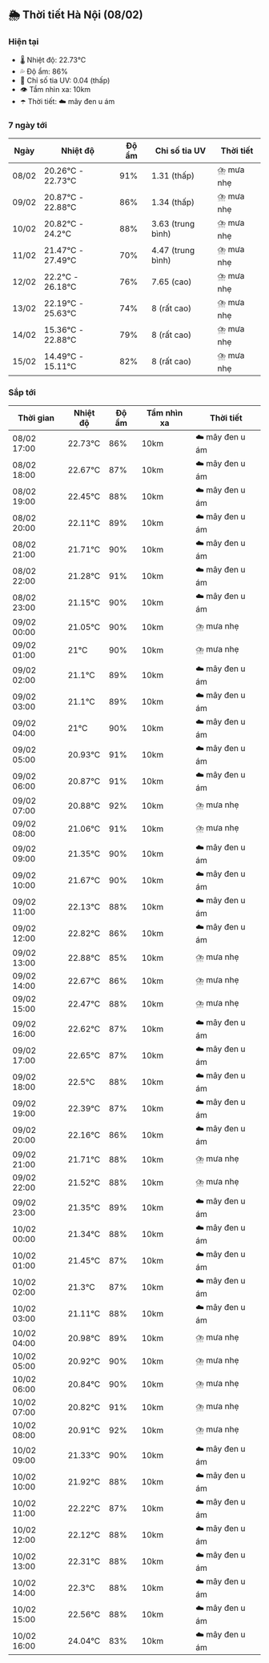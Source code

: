 ## 🌦️ Thời tiết Hà Nội (08/02)

### Hiện tại

- 🌡️ Nhiệt độ: 22.73℃
- 💦 Độ ẩm: 86%
- 🌟 Chỉ số tia UV: 0.04 (thấp)
- 👁️ Tầm nhìn xa: 10km
- ☂️ Thời tiết: ☁️ mây đen u ám

### 7 ngày tới

| Ngày | Nhiệt độ | Độ ẩm | Chỉ số tia UV | Thời tiết |
| --- | --- | --- | --- | --- |
| 08/02 | 20.26℃ - 22.73℃ | 91% | 1.31 (thấp) | ⛈️ mưa nhẹ |
| 09/02 | 20.87℃ - 22.88℃ | 86% | 1.34 (thấp) | ⛈️ mưa nhẹ |
| 10/02 | 20.82℃ - 24.2℃ | 88% | 3.63 (trung bình) | ⛈️ mưa nhẹ |
| 11/02 | 21.47℃ - 27.49℃ | 70% | 4.47 (trung bình) | ⛈️ mưa nhẹ |
| 12/02 | 22.2℃ - 26.18℃ | 76% | 7.65 (cao) | ⛈️ mưa nhẹ |
| 13/02 | 22.19℃ - 25.63℃ | 74% | 8 (rất cao) | ⛈️ mưa nhẹ |
| 14/02 | 15.36℃ - 22.88℃ | 79% | 8 (rất cao) | ⛈️ mưa nhẹ |
| 15/02 | 14.49℃ - 15.11℃ | 82% | 8 (rất cao) | ⛈️ mưa nhẹ |

### Sắp tới

| Thời gian | Nhiệt độ | Độ ẩm | Tầm nhìn xa | Thời tiết |
| --- | --- | --- | --- | --- |
| 08/02 17:00 | 22.73℃ | 86% | 10km | ☁️ mây đen u ám |
| 08/02 18:00 | 22.67℃ | 87% | 10km | ☁️ mây đen u ám |
| 08/02 19:00 | 22.45℃ | 88% | 10km | ☁️ mây đen u ám |
| 08/02 20:00 | 22.11℃ | 89% | 10km | ☁️ mây đen u ám |
| 08/02 21:00 | 21.71℃ | 90% | 10km | ☁️ mây đen u ám |
| 08/02 22:00 | 21.28℃ | 91% | 10km | ☁️ mây đen u ám |
| 08/02 23:00 | 21.15℃ | 90% | 10km | ☁️ mây đen u ám |
| 09/02 00:00 | 21.05℃ | 90% | 10km | ⛈️ mưa nhẹ |
| 09/02 01:00 | 21℃ | 90% | 10km | ⛈️ mưa nhẹ |
| 09/02 02:00 | 21.1℃ | 89% | 10km | ☁️ mây đen u ám |
| 09/02 03:00 | 21.1℃ | 89% | 10km | ☁️ mây đen u ám |
| 09/02 04:00 | 21℃ | 90% | 10km | ☁️ mây đen u ám |
| 09/02 05:00 | 20.93℃ | 91% | 10km | ☁️ mây đen u ám |
| 09/02 06:00 | 20.87℃ | 91% | 10km | ☁️ mây đen u ám |
| 09/02 07:00 | 20.88℃ | 92% | 10km | ⛈️ mưa nhẹ |
| 09/02 08:00 | 21.06℃ | 91% | 10km | ⛈️ mưa nhẹ |
| 09/02 09:00 | 21.35℃ | 90% | 10km | ☁️ mây đen u ám |
| 09/02 10:00 | 21.67℃ | 90% | 10km | ☁️ mây đen u ám |
| 09/02 11:00 | 22.13℃ | 88% | 10km | ☁️ mây đen u ám |
| 09/02 12:00 | 22.82℃ | 86% | 10km | ☁️ mây đen u ám |
| 09/02 13:00 | 22.88℃ | 85% | 10km | ⛈️ mưa nhẹ |
| 09/02 14:00 | 22.67℃ | 86% | 10km | ⛈️ mưa nhẹ |
| 09/02 15:00 | 22.47℃ | 88% | 10km | ⛈️ mưa nhẹ |
| 09/02 16:00 | 22.62℃ | 87% | 10km | ☁️ mây đen u ám |
| 09/02 17:00 | 22.65℃ | 87% | 10km | ☁️ mây đen u ám |
| 09/02 18:00 | 22.5℃ | 88% | 10km | ☁️ mây đen u ám |
| 09/02 19:00 | 22.39℃ | 87% | 10km | ☁️ mây đen u ám |
| 09/02 20:00 | 22.16℃ | 86% | 10km | ☁️ mây đen u ám |
| 09/02 21:00 | 21.71℃ | 88% | 10km | ⛈️ mưa nhẹ |
| 09/02 22:00 | 21.52℃ | 88% | 10km | ⛈️ mưa nhẹ |
| 09/02 23:00 | 21.35℃ | 89% | 10km | ☁️ mây đen u ám |
| 10/02 00:00 | 21.34℃ | 88% | 10km | ☁️ mây đen u ám |
| 10/02 01:00 | 21.45℃ | 87% | 10km | ☁️ mây đen u ám |
| 10/02 02:00 | 21.3℃ | 87% | 10km | ☁️ mây đen u ám |
| 10/02 03:00 | 21.11℃ | 88% | 10km | ☁️ mây đen u ám |
| 10/02 04:00 | 20.98℃ | 89% | 10km | ⛈️ mưa nhẹ |
| 10/02 05:00 | 20.92℃ | 90% | 10km | ⛈️ mưa nhẹ |
| 10/02 06:00 | 20.84℃ | 90% | 10km | ⛈️ mưa nhẹ |
| 10/02 07:00 | 20.82℃ | 91% | 10km | ⛈️ mưa nhẹ |
| 10/02 08:00 | 20.91℃ | 92% | 10km | ⛈️ mưa nhẹ |
| 10/02 09:00 | 21.33℃ | 90% | 10km | ☁️ mây đen u ám |
| 10/02 10:00 | 21.92℃ | 88% | 10km | ☁️ mây đen u ám |
| 10/02 11:00 | 22.22℃ | 87% | 10km | ☁️ mây đen u ám |
| 10/02 12:00 | 22.12℃ | 88% | 10km | ☁️ mây đen u ám |
| 10/02 13:00 | 22.31℃ | 88% | 10km | ☁️ mây đen u ám |
| 10/02 14:00 | 22.3℃ | 88% | 10km | ☁️ mây đen u ám |
| 10/02 15:00 | 22.56℃ | 88% | 10km | ☁️ mây đen u ám |
| 10/02 16:00 | 24.04℃ | 83% | 10km | ☁️ mây đen u ám |
